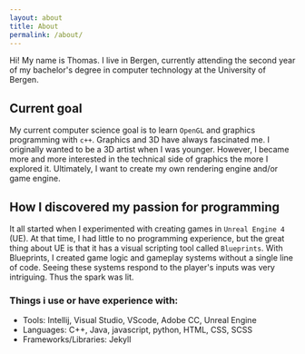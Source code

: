 ```yaml
---
layout: about
title: About
permalink: /about/
---
```


Hi! My name is Thomas. I live in Bergen, currently attending the second year of my bachelor's degree in computer technology at the University of Bergen.

## Current goal
My current computer science goal is to learn `OpenGL` and graphics programming with `c++`. Graphics and 3D have always fascinated me. I originally wanted to be a 3D artist when I was younger. However, I became more and more interested in the technical side of graphics the more I explored it. Ultimately, I want to create my own rendering engine and/or game engine.

## How I discovered my passion for programming

It all started when I experimented with creating games in `Unreal Engine 4` (UE). At that time, I had little to no programming experience, but the great thing about UE is that it has a visual scripting tool called `Blueprints`. With Blueprints, I created game logic and gameplay systems without a single line of code. Seeing these systems respond to the player's inputs was very intriguing. Thus the spark was lit.


### Things i use or have experience with:
- Tools: Intellij, Visual Studio, VScode, Adobe CC, Unreal Engine
- Languages: C++, Java, javascript, python, HTML, CSS, SCSS
- Frameworks/Libraries: Jekyll

